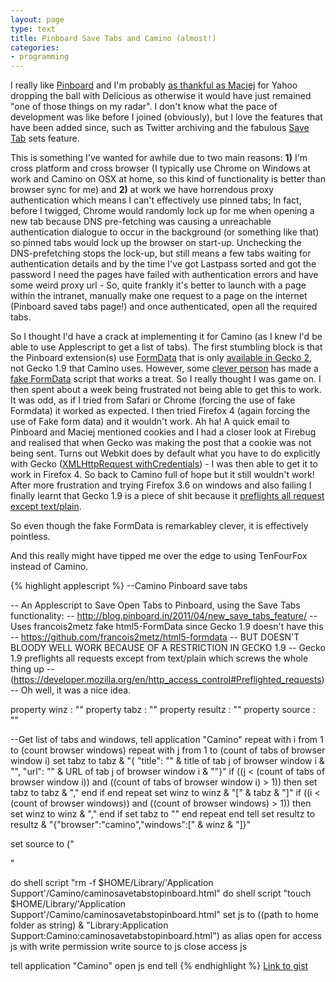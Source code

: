 ```yaml
---
layout: page
type: text
title: Pinboard Save Tabs and Camino (almost!) 
categories: 
- programming
---
```

I really like [Pinboard](http://www.pinboard.in/) and I'm probably [as thankful as Maciej](http://blog.pinboard.in/2011/03/anatomy_of_a_crushing/) for Yahoo dropping the ball with Delicious as otherwise it would have just remained "one of those things on my radar". I don't know what the pace of development was like before I joined (obviously), but I love the features that have been added since, such as Twitter archiving and the fabulous [Save Tab](http://blog.pinboard.in/2011/04/new_save_tabs_feature/) sets feature.

This is something I've wanted for awhile due to two main reasons: **1)** I'm cross platform and cross browser (I typically use Chrome on Windows at work and Camino on OSX at home, so this kind of functionality is better than browser sync for me) and **2)** at work we have horrendous proxy authentication which means I can't effectively use pinned tabs; In fact, before I twigged, Chrome would randomly lock up for me when opening a new tab because DNS pre-fetching was causing a unreachable authentication dialogue to occur in the background (or something like that) so pinned tabs would lock up the browser on start-up. Unchecking the DNS-prefetching stops the lock-up, but still means a few tabs waiting for authentication details and by the time I've got Lastpass sorted and got the password I need the pages have failed with authentication errors and have some weird proxy url - So, quite frankly it's better to launch with a page within the intranet, manually make one request to a page on the internet (Pinboard saved tabs page!) and once authenticated, open all the required tabs.

So I thought I'd have a crack at implementing it for Camino (as I knew I'd be able to use Applescript to get a list of tabs). The first stumbling block is that the Pinboard extension(s) use [FormData](http://dev.w3.org/2006/webapi/XMLHttpRequest-2/Overview.html#the-formdata-interface/) that is only [available in Gecko 2](http://hacks.mozilla.org/2010/05/formdata-interface-coming-to-firefox/), not Gecko 1.9 that Camino uses. However, some [clever person](http://identi.ca/francois2) has made a [fake FormData](https://github.com/francois2metz/html5-formdata) script that works a treat. So I really thought I was game on. I then spent about a week being frustrated not being able to get this to work. It was odd, as if I tried from Safari or Chrome (forcing the use of fake Formdata) it worked as expected. I then tried Firefox 4 (again forcing the use of Fake form data) and it wouldn't work. Ah ha! A quick email to Pinboard and Maciej mentioned cookies and I had a closer look at Firebug and realised that when Gecko was making the post that a cookie was not being sent. Turns out Webkit does by default what you have to do explicitly with Gecko ([XMLHttpRequest withCredentials](https://developer.mozilla.org/en/XMLHttpRequest#status)) - I was then able to get it to work in Firefox 4. So back to Camino full of hope but it still wouldn't work! After more frustration and trying Firefox 3.6 on windows and also failing I finally learnt that Gecko 1.9 is a piece of shit because it [preflights all request except text/plain](https://developer.mozilla.org/en/http_access_control#Preflighted_requests).

So even though the fake FormData is remarkabley clever, it is effectively pointless.

And this really might have tipped me over the edge to using TenFourFox instead of Camino.

{% highlight applescript %}
--Camino Pinboard save tabs

-- An Applescript to Save Open Tabs to Pinboard, using the Save Tabs functionality:
-- http://blog.pinboard.in/2011/04/new_save_tabs_feature/
-- Uses francois2metz fake html5-FormData since Gecko 1.9 doesn't have this
-- https://github.com/francois2metz/html5-formdata
-- BUT DOESN'T BLOODY WELL WORK BECAUSE OF A RESTRICTION IN GECKO 1.9
-- Gecko 1.9 preflights all requests except from text/plain which screws the whole thing up
-- (https://developer.mozilla.org/en/http_access_control#Preflighted_requests)
-- Oh well, it was a nice idea. 

property winz : ""
property tabz : ""
property resultz : ""
property source : ""

--Get list of tabs and windows, 
tell application "Camino"
    repeat with i from 1 to (count browser windows)
        repeat with j from 1 to (count of tabs of browser window i)
            set tabz to tabz & "{ \"title\": \"" & title of tab j of browser window i & "\", \"url\": \"" & URL of tab j of browser window i & "\"}"
            if ((j < (count of tabs of browser window i)) and ((count of tabs of browser window i) > 1)) then
                set tabz to tabz & ","
            end if
        end repeat
        set winz to winz & "[" & tabz & "]"
        if ((i < (count of browser windows)) and ((count of browser windows) > 1)) then
            set winz to winz & ","
        end if
        set tabz to ""
    end repeat
end tell
set resultz to resultz & "{\"browser\":\"camino\",\"windows\":[" & winz & "]}"

set source to ("<html><head></head><body>
<script type=\"text/javascript\" src=\"https://github.com/francois2metz/html5-formdata/raw/master/formdata.js\"></script>
<script>
var params = new FormData();
var req = new XMLHttpRequest();
params.append(\"data\", '" & resultz as string) & "'); // I have an inkling, that should a tab title contain an apostrophe, it may muck this up.

req.open(\"POST\", \"https://pinboard.in/tabs/save/\", true);
//Don't think these need to be set
//req.setRequestHeader(\"Cache-Control\", \"no-cache\");
//req.setRequestHeader(\"X-Requested-With\", \"XMLHttpRequest\");
//This needs to be set explicity for Gecko, Webkit seems to do by default
req.withCredentials = true
req.setRequestHeader(\"Content-Type\", \"multipart/form-data; boundary=\"+ params.boundary);
req.onreadystatechange = function() {
    if (req.readyState == 4) {
        window.location.href = \"https://pinboard.in/tabs/show/\";
    }
}
req.send(params.toString());
</script></body></html>"

do shell script "rm -f $HOME/Library/'Application Support'/Camino/caminosavetabstopinboard.html"
do shell script "touch $HOME/Library/'Application Support'/Camino/caminosavetabstopinboard.html"
set js to ((path to home folder as string) & "Library:Application Support:Camino:caminosavetabstopinboard.html") as alias
open for access js with write permission
write source to js
close access js


tell application "Camino"
    open js
end tell
{% endhighlight %}
[Link to gist](https://gist.github.com/955471)

